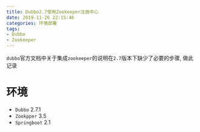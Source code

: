 ```yaml
---
title: Dubbo2.7使用Zookeeper注册中心
date: 2019-11-26 22:15:46
categories: 环境部署
tags:
- Dubbo
- Zookeeper
---
```


`dubbo`官方文档中关于集成`zookeeper`的说明在`2.7`版本下缺少了必要的步骤, 做此记录


# 环境
- `Dubbo` 2.7.1
- `Zookpper` 3.5
- `Springboot` 2.1